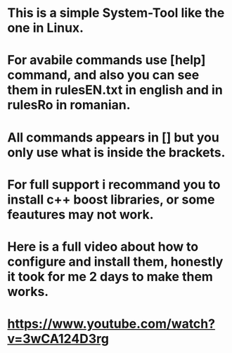 # This is a simple System-Tool like the one in Linux.
# For avabile commands use [help] command, and also you can see them in rulesEN.txt in english and in rulesRo in romanian.
# All commands appears in [] but you only use what is inside the brackets.
# For full support i recommand you to install c++ boost libraries, or some feautures may not work.
# Here is a full video about how to configure and install them, honestly it took for me 2 days to make them works.
# https://www.youtube.com/watch?v=3wCA124D3rg
